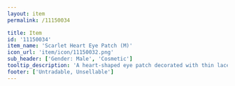```yaml
---
layout: item
permalink: /11150034

title: Item
id: '11150034'
item_name: 'Scarlet Heart Eye Patch (M)'
icon_url: 'item/icon/11150032.png'
sub_header: ['Gender: Male', 'Cosmetic']
tooltip_description: 'A heart-shaped eye patch decorated with thin lace.'
footer: ['Untradable, Unsellable']
---
```

